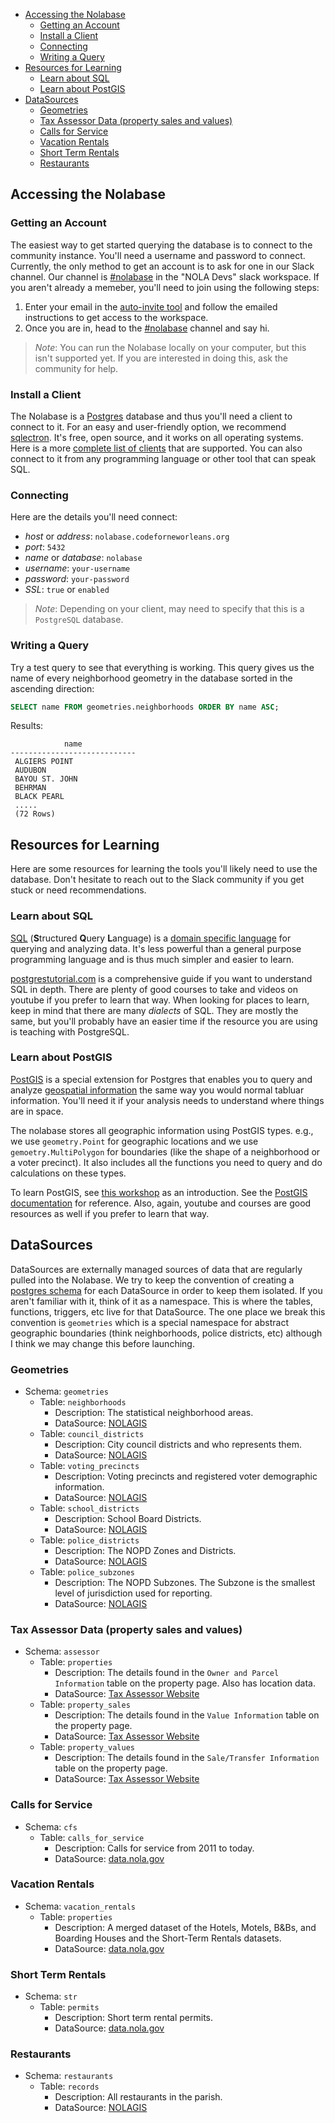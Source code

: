- [Accessing the Nolabase](#accessing-the-nolabase)
  - [Getting an Account](#getting-an-account)
  - [Install a Client](#install-a-client)
  - [Connecting](#connecting)
  - [Writing a Query](#writing-a-query)
- [Resources for Learning](#resources-for-learning)
  - [Learn about SQL](#learn-about-sql)
  - [Learn about PostGIS](#learn-about-postgis)
- [DataSources](#datasources)
  - [Geometries](#geometries)
  - [Tax Assessor Data (property sales and values)](#tax-assessor-data-property-sales-and-values)
  - [Calls for Service](#calls-for-service)
  - [Vacation Rentals](#vacation-rentals)
  - [Short Term Rentals](#short-term-rentals)
  - [Restaurants](#restaurants)

## Accessing the Nolabase

### Getting an Account

The easiest way to get started querying the database is to connect to the community instance. You'll need a
username and password to connect. Currently, the only method to get an account is to ask for one in our Slack channel. Our channel is [#nolabase](https://nola.slack.com/archives/C01K1TBMRFA) in the "NOLA Devs" slack workspace. If you aren't already a memeber, you'll need to join using the following steps:

1. Enter your email in the [auto-invite tool](https://nola-slackin.herokuapp.com/) and follow the emailed instructions to get access to the workspace.
2. Once you are in, head to the [#nolabase](https://nola.slack.com/archives/C01K1TBMRFA) channel and say hi.

> *Note*:
> You can run the Nolabase locally on your computer, but this isn't supported yet. If you are interested in doing this, ask the community for help.

### Install a Client

The Nolabase is a [Postgres](https://www.postgresql.org/) database and thus you'll need a client to connect to it.
For an easy and user-friendly option, we recommend [sqlectron](https://sqlectron.github.io/). It's free, open source, and it works on all operating systems. Here is a more [complete list of clients](https://wiki.postgresql.org/wiki/PostgreSQL_Clients) that are supported. You can also connect to it from any programming language or other tool that can speak SQL.

### Connecting

Here are the details you'll need connect:

* *host* or *address*: `nolabase.codeforneworleans.org`
* *port*: `5432`
* *name* or *database*: `nolabase`
* *username*: `your-username`
* *password*: `your-password`
* *SSL*: `true` or `enabled`

> *Note*: Depending on your client, may need to specify that this is a `PostgreSQL` database. 

### Writing a Query

Try a test query to see that everything is working. This query
gives us the name of every neighborhood geometry in the database
sorted in the ascending direction:

```sql
SELECT name FROM geometries.neighborhoods ORDER BY name ASC;
```

Results:

```
            name
----------------------------
 ALGIERS POINT
 AUDUBON
 BAYOU ST. JOHN
 BEHRMAN
 BLACK PEARL
 .....
 (72 Rows)
```

## Resources for Learning

Here are some resources for learning the tools you'll likely need to use the database. Don't hesitate to reach out to the Slack community if you get stuck or need recommendations.

### Learn about SQL

[SQL](https://en.wikipedia.org/wiki/SQL) (**S**tructured **Q**uery **L**anguage) is a [domain specific language](https://en.wikipedia.org/wiki/Domain-specific_language) for querying and analyzing data. It's less powerful than a general purpose programming language and is thus much simpler and easier to learn.

[postgrestutorial.com](https://www.postgresqltutorial.com/) is a comprehensive guide if you want to understand SQL in depth. There are plenty of good courses to take and videos on youtube if you prefer to learn that way. When looking for places to learn, keep in mind that there are many *dialects* of SQL. They are mostly the same, but you'll probably have an easier time if the resource you are using is teaching with PostgreSQL.

### Learn about PostGIS

[PostGIS](https://postgis.net/) is a special extension for Postgres that enables you to query and analyze [geospatial information](https://en.wikipedia.org/wiki/Geographic_information_system) the same way you would normal tabluar information. You'll need it if your analysis needs to understand where things are in space.

The nolabase stores all geographic information using PostGIS types. e.g., we use `geometry.Point` for geographic locations and we use `gemoetry.MultiPolygon` for boundaries (like the shape of a neighborhood or a voter precinct). It also includes all the functions you need to query and do calculations on these types.

To learn PostGIS, see [this workshop](https://postgis.net/workshops/postgis-intro/) as an introduction.
See the [PostGIS documentation](https://postgis.net/docs/manual-3.1/) for reference.
Also, again, youtube and courses are good resources as well if you prefer to learn that way.

## DataSources 

DataSources are externally managed sources of data that are regularly pulled into the Nolabase. We try to keep the convention of creating a [postgres schema](https://www.postgresql.org/docs/9.1/ddl-schemas.html) for each DataSource in order to keep them isolated. If you aren't familiar with it, think of it as a namespace. This is where the tables, functions, triggers, etc live for that DataSource. The one place we break this convention is
`geometries` which is a special namespace for abstract geographic boundaries (think neighborhoods, police districts, etc) although I think we may change this before launching.

### Geometries

* Schema: `geometries`
  * Table: `neighborhoods`
    * Description: The statistical neighborhood areas.
    * DataSource: [NOLAGIS](https://portal-nolagis.opendata.arcgis.com/datasets/neighborhood-statistical-areas)
  * Table: `council_districts`
    * Description: City council districts and who represents them.
    * DataSource: [NOLAGIS](https://portal-nolagis.opendata.arcgis.com/datasets/4593a994e7644bcc91d9e1c096df1734_0)
  * Table: `voting_precincts`
    * Description: Voting precincts and registered voter demographic information.
    * DataSource: [NOLAGIS](https://portal-nolagis.opendata.arcgis.com/datasets/total-of-registered-voters)
  * Table: `school_districts`
    * Description: School Board Districts.
    * DataSource: [NOLAGIS](https://portal-nolagis.opendata.arcgis.com/datasets/school-board-districts)
  * Table: `police_districts`
    * Description: The NOPD Zones and Districts.
    * DataSource: [NOLAGIS](https://portal-nolagis.opendata.arcgis.com/datasets/nopd-police-zones)
  * Table: `police_subzones`
    * Description: The NOPD Subzones. The Subzone is the smallest level of jurisdiction used for reporting.
    * DataSource: [NOLAGIS](https://portal-nolagis.opendata.arcgis.com/datasets/nopd-police-subzones-reporting-districts)

### Tax Assessor Data (property sales and values)

* Schema: `assessor`
  * Table: `properties`
    * Description: The details found in the `Owner and Parcel Information` table on the property page. Also has location data.
    * DataSource: [Tax Assessor Website](https://qpublic.net/la/orleans/)
  * Table: `property_sales`
    * Description: The details found in the `Value Information` table on the property page.
    * DataSource: [Tax Assessor Website](https://qpublic.net/la/orleans/)
  * Table: `property_values`
    * Description: The details found in the `Sale/Transfer Information` table on the property page.
    * DataSource: [Tax Assessor Website](https://qpublic.net/la/orleans/)

### Calls for Service

* Schema: `cfs`
  * Table: `calls_for_service`
    * Description: Calls for service from 2011 to today.
    * DataSource: [data.nola.gov](https://data.nola.gov/Public-Safety-and-Preparedness/Call-for-Service-2020/hp7u-i9hf)

### Vacation Rentals

* Schema: `vacation_rentals`
  * Table: `properties`
    * Description: A merged dataset of the Hotels, Motels, B&Bs, and Boarding Houses and the Short-Term Rentals datasets.
    * DataSource: [data.nola.gov](https://data.nola.gov/Housing-Land-Use-and-Blight/Vacation-Rentals-Hotels-B-B-short-term-rentals-etc/rbhq-zbz9)

### Short Term Rentals

* Schema: `str`
  * Table: `permits`
    * Description: Short term rental permits.
    * DataSource: [data.nola.gov](https://data.nola.gov/Housing-Land-Use-and-Blight/Short-Term-Rental-Permit-Applications/en36-xvxg)

### Restaurants

* Schema: `restaurants`
  * Table: `records`
    * Description: All restaurants in the parish.
    * DataSource: [NOLAGIS](https://portal-nolagis.opendata.arcgis.com/datasets/restaurants)


